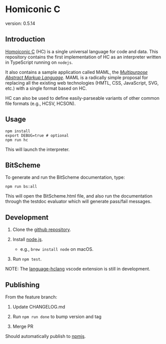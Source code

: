 # Homiconic C

version: 0.5.14

## Introduction

[Homoiconic C](https://theswanfactory.wordpress.com/2016/12/20/homoiconic-c-a-universal-language-for-code-and-data/) (HC) is a single universal language for code and data.  This repository contains the first implementation of HC as an interpreter written in TypeScript running on `nodejs`.  

It also contains a sample application called MAML, the [*Multipurpose Abstract Markup Language*](https://theswanfactory.wordpress.com/2016/11/08/introducing-maml-a-draft-proposal-for-html6/).  MAML is a radically simple proposal for replacing all the existing web technologies (HMTL, CSS, JavaScript, SVG, etc.) with a single format based on HC.

HC can also be used to define easily-parseable variants of other common file formats (e.g., HCSV, HCSON).

## Usage

```shell
npm install
export DEBUG=true # optional
npm run hc
```

This will launch the interpreter.

## BitScheme

To generate and run the BitScheme documentation, type:

```shell
npm run bs:all
```

This will open the BitScheme.html file, and also run the documentation through the testdoc evaluator which will generate pass/fail messages.

## Development

1. Clone the [github repository](https://github.com/TheSwanFactory/hclang.git).

2. Install [node.js](https://nodejs.org/).

   * e.g., `brew install node` on macOS.

3. Run `npm test`.

NOTE: The [language-hclang](https://github.com/TheSwanFactory/language-hclang) vscode extension is still in development.

## Publishing

From the feature branch:

1. Update CHANGELOG.md

1. Run `npm run done` to bump version and tag

1. Merge PR

Should automatically publish to [npmjs](https://www.npmjs.com/package/hclang).
